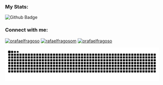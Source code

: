 ### My Stats:
![Github Badge](https://github-readme-stats.vercel.app/api?username=oduardu&show_icons=true&theme=dracula)

<h3 align="left">Connect with me:</h3>
<p align="left">
<a href="https://twitter.com/eduardopazzini_" target="blank"><img align="center" src="https://cdn.jsdelivr.net/gh/dmhendricks/signature-social-icons/icons/round-flat-filled/50px/twitter.png" alt="orafaelfragoso" height="30" width="30" /></a>
<a href="https://www.linkedin.com/in/eduardo-pazzini-zancanaro-053a88197/" target="blank"><img align="center" src="https://cdn.jsdelivr.net/gh/dmhendricks/signature-social-icons/icons/round-flat-filled/50px/linkedin.png" alt="rafaelfragosom" height="30" width="30" /></a>
<a href="https://instagram.com/eduardopazzini_" target="blank"><img align="center" src="https://cdn.jsdelivr.net/gh/dmhendricks/signature-social-icons/icons/round-flat-filled/50px/instagram.png" alt="orafaelfragoso" height="30" width="30" /></a>
</p>

 ![Snake animation](https://github.com/oduardu/oduardu/blob/output/github-contribution-grid-snake.svg)
